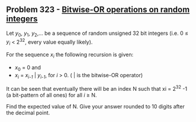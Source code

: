 ## Problem 323 - [Bitwise-OR operations on random integers](https://projecteuler.net/problem=323)

Let *y*<sub>0</sub>, *y*<sub>1</sub>, *y*<sub>2</sub>,... be a sequence of random unsigned 32 bit integers
(i.e. 0 ≤ *y<sub>i</sub>* < 2<sup>32</sup>, every value equally likely).

For the sequence *x<sub>i</sub>* the following recursion is given:

 - *x*<sub>0</sub> = 0 and
 - *x<sub>i</sub>* = *x<sub>i-1</sub>* | *y<sub>i-1</sub>*, for *i* > 0. ( | is the bitwise-OR operator)

It can be seen that eventually there will be an index N such that xi = 2<sup>32</sup> -1 (a bit-pattern of all ones) for all *i* ≥ N.

Find the expected value of N.
Give your answer rounded to 10 digits after the decimal point.

